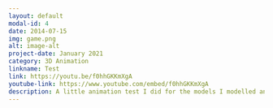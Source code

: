```yaml
---
layout: default
modal-id: 4
date: 2014-07-15
img: game.png
alt: image-alt
project-date: January 2021
category: 3D Animation
linkname: Test
link: https://youtu.be/f0hhGKKmXgA
youtube-link: https://www.youtube.com/embed/f0hhGKKmXgA
description: A little animation test I did for the models I modelled and rigged.
---
```

